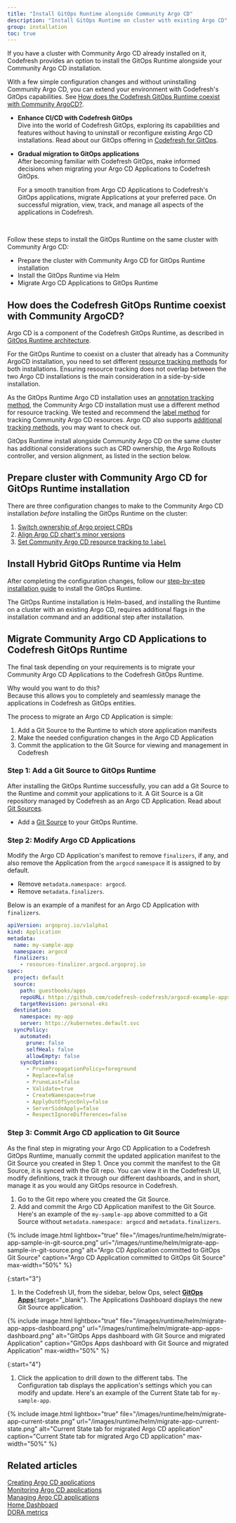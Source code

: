 ```yaml
---
title: "Install GitOps Runtime alongside Community Argo CD"
description: "Install GitOps Runtime on cluster with existing Argo CD"
group: installation
toc: true
---
```


If you have a cluster with Community Argo CD already installed on it, Codefresh provides an option to install the GitOps Runtime alongside your Community Argo CD installation.  

With a few simple configuration changes and without uninstalling Community Argo CD, you can extend your environment with Codefresh's GitOps capabilities. See [How does the Codefresh GitOps Runtime coexist with Community ArgoCD?](#how-does-the-codefresh-gitops-runtime-coexist-with-community-argocd).

* **Enhance CI/CD with Codefresh GitOps**  
  Dive into the world of Codefresh GitOps, exploring its capabilities and features without having to uninstall or reconfigure existing Argo CD installations. Read about our GitOps offering in [Codefresh for GitOps]({{site.baseurl}}/docs/getting-started/gitops-codefresh/).


* **Gradual migration to GitOps applications**  
  After becoming familiar with Codefresh GitOps, make informed decisions when migrating your Argo CD Applications to Codefresh GitOps.  

  For a smooth transition from Argo CD Applications to Codefresh's GitOps applications, migrate Applications at your preferred pace. On successful migration, view, track, and manage all aspects of the applications in Codefresh.

<br>

Follow these steps to install the GitOps Runtime on the same cluster with Community Argo CD:
* Prepare the cluster with Community Argo CD for GitOps Runtime installation
* Install the GitOps Runtime via Helm
* Migrate Argo CD Applications to GitOps Runtime


## How does the Codefresh GitOps Runtime coexist with Community ArgoCD?

Argo CD is a component of the Codefresh GitOps Runtime, as described in [GitOps Runtime architecture]({{site.baseurl}}/docs/installation/runtime-architecture/#gitops-runtime-architecture). 

For the GitOps Runtime to coexist on a cluster that already has a Community ArgoCD installation, you need to set different [resource tracking methods](https://argo-cd.readthedocs.io/en/stable/user-guide/resource_tracking/) for both installations. Ensuring resource tracking does not overlap between the two Argo CD installations is the main consideration in a side-by-side installation. 

As the GitOps Runtime Argo CD installation uses an [annotation tracking method](https://argo-cd.readthedocs.io/en/stable/user-guide/resource_tracking/#additional-tracking-methods-via-an-annotation), the Community Argo CD installation must use a different method for resource tracking. 
We tested and recommend the [label method](https://argo-cd.readthedocs.io/en/stable/user-guide/resource_tracking/#tracking-kubernetes-resources-by-label) for tracking Community Argo CD resources. 
Argo CD also supports [additional tracking methods](https://argo-cd.readthedocs.io/en/stable/user-guide/resource_tracking/#additional-tracking-methods-via-an-annotation), you may want to check out. 

GitOps Runtime install alongside Community Argo CD on the same cluster has additional considerations such as CRD ownership, the Argo Rollouts controller, and version alignment, as listed in the section below.


## Prepare cluster with Community Argo CD for GitOps Runtime installation

There are three configuration changes to make to the Community Argo CD installation _before_ installing the GitOps Runtime on the cluster:

1. [Switch ownership of Argo project CRDs]({{site.baseurl}}/docs/installation/gitops/hybrid-gitops-helm-installation/#gitops-runtime-onlygitops-runtime-with-argo-cd-argo-project-crds)
2. [Align Argo CD chart's minor versions]({{site.baseurl}}/docs/installation/gitops/hybrid-gitops-helm-installation/#gitops-runtime-with-argo-cd-synchronize-argo-cd-charts-minor-versions)
3. [Set Community Argo CD resource tracking to `label`]({{site.baseurl}}/docs/installation/gitops/hybrid-gitops-helm-installation/#gitops-runtime-with-argo-cd-set-community-argo-cd-resource-tracking-to-label) 



## Install Hybrid GitOps Runtime via Helm

After completing the configuration changes, follow our [step-by-step installation guide]({{site.baseurl}}/docs/installation/gitops/hybrid-gitops-helm-installation/#install-first-gitops-runtime-in-account) to install the GitOps Runtime.  

The GitOps Runtime installation is Helm-based, and installing the Runtime on a cluster with an existing Argo CD, requires additional flags in the installation command and an additional step after installation.



## Migrate Community Argo CD Applications to Codefresh GitOps Runtime
The final task depending on your requirements is to migrate your Community Argo CD Applications to the Codefresh GitOps Runtime.  

Why would you want to do this?  
Because this allows you to completely and seamlessly manage the applications in Codefresh as GitOps entities.


The process to migrate an Argo CD Application is simple:
1. Add a Git Source to the Runtime to which store application manifests
1. Make the needed configuration changes in the Argo CD Application
1. Commit the application to the Git Source for viewing and management in Codefresh


### Step 1: Add a Git Source to GitOps Runtime

After installing the GitOps Runtime successfully, you can add a Git Source to the Runtime and commit your applications to it.
A Git Source is a Git repository managed by Codefresh as an Argo CD Application.
Read about [Git Sources]({{site.baseurl}}/docs/installation/gitops/git-sources/).



* Add a [Git Source]({{site.baseurl}}/docs/installation/gitops/git-sources/#create-a-git-source) to your GitOps Runtime.

### Step 2: Modify Argo CD Applications

Modify the Argo CD Application's manifest to remove `finalizers`, if any, and also remove the Application from the `argocd` `namespace` it is assigned to by default.

* Remove `metadata.namespace: argocd`.
* Remove `metadata.finalizers`.

Below is an example of a manifest for an Argo CD Application with `finalizers`.

```yaml
apiVersion: argoproj.io/v1alpha1
kind: Application
metadata:
  name: my-sample-app
  namespace: argocd
  finalizers:
    - resources-finalizer.argocd.argoproj.io
spec:
  project: default
  source:
    path: guestbooks/apps
    repoURL: https://github.com/codefresh-codefresh/argocd-example-apps
    targetRevision: personal-eks
  destination:
    namespace: my-app
    server: https://kubernetes.default.svc
  syncPolicy:
    automated:
      prune: false
      selfHeal: false
      allowEmpty: false
    syncOptions:
      - PrunePropagationPolicy=foreground
      - Replace=false
      - PruneLast=false
      - Validate=true
      - CreateNamespace=true
      - ApplyOutOfSyncOnly=false
      - ServerSideApply=false
      - RespectIgnoreDifferences=false
```




### Step 3: Commit Argo CD application to Git Source
As the final step in migrating your Argo CD Application to a Codefresh GitOps Runtime, manually commit the updated application manifest to the Git Source you created in Step 1.
Once you commit the manifest to the Git Source, it is synced with the Git repo. You can view it in the Codefresh UI, modify definitions, track it through our different dashboards, and in short, manage it as you  would any GitOps resource in Codefresh. 

1. Go to the Git repo where you created the Git Source.
1. Add and commit the Argo CD Application manifest to the Git Source.
   Here's an example of the `my-sample-app` above committed to a Git Source without `metadata.namespace: argocd` and `metadata.finalizers`.

  {% include 
      image.html 
      lightbox="true" 
      file="/images/runtime/helm/migrate-app-sample-in-git-source.png" 
      url="/images/runtime/helm/migrate-app-sample-in-git-source.png" 
      alt="Argo CD Application committed to GitOps Git Source" 
      caption="Argo CD Application committed to GitOps Git Source"
      max-width="50%" 
   %}

{:start="3"}
1. In the Codefresh UI, from the sidebar, below Ops, select [**GitOps Apps**](https://g.codefresh.io/2.0/applications-dashboard/list){:target="\_blank"}.
  The Applications Dashboard displays the new Git Source application.
  
  {% include 
      image.html 
      lightbox="true" 
      file="/images/runtime/helm/migrate-app-apps-dashboard.png" 
      url="/images/runtime/helm/migrate-app-apps-dashboard.png" 
      alt="GitOps Apps dashboard with Git Source and migrated Application" 
      caption="GitOps Apps dashboard with Git Source and migrated Application"
      max-width="50%" 
   %}

{:start="4"}
1. Click the application to drill down to the different tabs. The Configuration tab displays the application's settings which you can modify and update.
  Here's an example of the Current State tab for `my-sample-app`.

  {% include 
      image.html 
      lightbox="true" 
      file="/images/runtime/helm/migrate-app-current-state.png" 
      url="/images/runtime/helm/migrate-app-current-state.png" 
      alt="Current State tab for migrated Argo CD application" 
      caption="Current State tab for migrated Argo CD application"
      max-width="50%" 
   %}



## Related articles
[Creating Argo CD applications]({{site.baseurl}}/docs/deployments/gitops/create-application)  
[Monitoring Argo CD applications]({{site.baseurl}}/docs/deployments/gitops/applications-dashboard)  
[Managing Argo CD applications]({{site.baseurl}}/docs/deployments/gitops/manage-application)  
[Home Dashboard]({{site.baseurl}}/docs/dashboards/home-dashboard)  
[DORA metrics]({{site.baseurl}}/docs/dashboards/dora-metrics/)  
